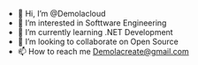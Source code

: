 - 👋 Hi, I’m @Demolacloud
- 👀 I’m interested in Softtware Engineering
- 🌱 I’m currently learning .NET Development
- 💞️ I’m looking to collaborate on Open Source
- 📫 How to reach me Demolacreate@gmail.com

<!---
Demolacloud/Demolacloud is a ✨ special ✨ repository because its `README.md` (this file) appears on your GitHub profile.
You can click the Preview link to take a look at your changes.
--->
